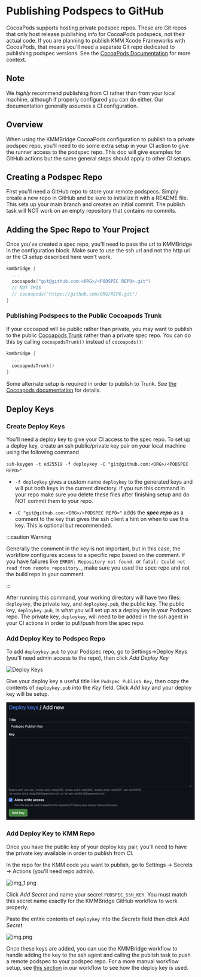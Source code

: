 # Publishing Podspecs to GitHub

CocoaPods supports hosting private podspec repos. These are Git repos that only host release publishing info for
CocoaPods podspecs, not their actual code. If you are planning to publish KMM Xcode Frameworks with CocoaPods, that
means you'll need a separate Git repo dedicated to publishing podspec versions. See the
[CocoaPods Documentation](https://guides.cocoapods.org/making/private-cocoapods.html) for more context.

## Note

We *highly* recommend publishing from CI rather than from your local machine, although if properly configured you
can do either. Our documentation generally assumes a CI configuration.

## Overview

When using the KMMBridge CocoaPods configuration to publish to a private podspec repo,
you'll need to do some extra setup in your CI action to give the runner access to the podspec repo. This doc will
give examples for GitHub actions but the same general steps should apply to other CI setups.

## Creating a Podspec Repo

First you'll need a GitHub repo to store your remote podspecs. Simply create a new repo in GitHub and be sure to
initialize it with a README file. This sets up your main branch and creates an initial commit. The publish task will NOT 
work on an empty repository that contains no commits. 

## Adding the Spec Repo to Your Project

Once you've created a spec repo, you'll need to pass the url to KMMBridge in the configuration block. Make sure to use the
ssh url and not the http url or the CI setup described here won't work.

```kotlin
kmmbridge {
  ...
  cocoapods("git@github.com:<ORG>/<PODSPEC REPO>.git")
  // NOT THIS
  // cocoapods("https://github.com/ORG/REPO.git")
}
```

### Publishing Podspecs to the Public Cocoapods Trunk

If your cocoapod will be public rather than private, you may want to publish to the
public [Cocoapods Trunk](https://github.com/CocoaPods/Specs) rather than a private spec repo. You can do this by
calling `cocoapodsTrunk()` instead of `cocoapods()`:

```kotlin
kmmbridge {
  ...
  cocoapodsTrunk()
}
```

Some alternate setup is required in order to publish to Trunk. See [the Cocoapods documentation](
https://guides.cocoapods.org/making/getting-setup-with-trunk.html) for details.

## Deploy Keys

### Create Deploy Keys

You'll need a deploy key to give your CI access to the spec repo. To set up a deploy key, create an ssh public/private
key pair on your local machine using the following command

`ssh-keygen -t ed25519 -f deploykey -C "git@github.com:<ORG>/<PODSPEC REPO>"`

- `-f deploykey` gives a custom name `deploykey` to the generated keys and will put both keys in the current directory.
  If you run this command in your repo make sure you delete these files after finishing setup and do NOT commit them to
  your repo.

- `-C "git@github.com:<ORG>/<PODSPEC REPO>"` adds the ***spec repo*** as a comment to the key that gives the ssh client a hint on when to
  use this key. This is optional but recommended.

:::caution Warning

Generally the comment in the key is not important, but in this case, the workflow configures access to a specific repo based
on the comment. If you have failures like `ERROR: Repository not found.` or `fatal: Could not read from remote repository.`, 
make sure you used the spec repo and not the build repo in your comment.

:::

After running this command, your working directory will have two files: `deploykey`, the private key, and `deploykey.pub`, the public key.
The public key, `deploykey.pub`, is what you will set up as a deploy key in your Podspec repo. The private key, `deploykey`, will need to be added in the
ssh agent in your CI actions in order to pull/push from the spec repo. 

### Add Deploy Key to Podspec Repo
To add `deploykey.pub` to your Podspec repo, go to Settings->Deploy Keys (you'll need admin access to the repo), then click *Add Deploy Key* 

![Deploy Keys](deploykey.png)

Give your deploy key a useful title like `Podspec Publish Key`, then copy the contents of `deploykey.pub` into the *Key* field.
Click *Add key* and your deploy key will be setup. 

![img.png](add_key.png)

### Add Deploy Key to KMM Repo
Once you have the public key of your deploy key pair, you'll need to have the private key available in order to publish from
CI. 

In the repo for the KMM code you want to publish, go to Settings -> Secrets -> Actions (you'll need repo admin).

![img_1.png](settings_secrets.png)

Click *Add Secret* and name your secret `PODSPEC_SSH_KEY`. You must match this secret name exactly for the KMMBridge GitHub
workflow to work properly.

Paste the entire contents of `deploykey` into the *Secrets* field then click *Add Secret* 

![img.png](add_secret_ssh.png)

Once these keys are added, you can use the KMMBridge workflow to handle adding the key to the ssh agent and calling 
the publish task to push a remote podspec to your podspec repo. For a more manual workflow setup, see [this section](https://github.com/touchlab/KMMBridgeGithubWorkflow/blob/f6075b60151caf15b8759c811b0d2458fbdd08a7/.github/workflows/faktorybuild.yml#L21) 
in our workflow to see how the deploy key is used. 
